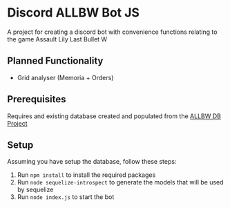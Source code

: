 # Discord ALLBW Bot JS

A project for creating a discord bot with convenience functions relating to the game Assault Lily Last Bullet W

## Planned Functionality
- Grid analyser (Memoria + Orders)

## Prerequisites

Requires and existing database created and populated from the [ALLBW DB Project](https://github.com/Anomalous-Sentiment/Mini-ALLBW-DB)

## Setup

Assuming you have setup the database, follow these steps:

1. Run `npm install` to install the required packages
2. Run `node sequelize-introspect` to generate the models that will be used by sequelize
3. Run `node index.js` to start the bot 
